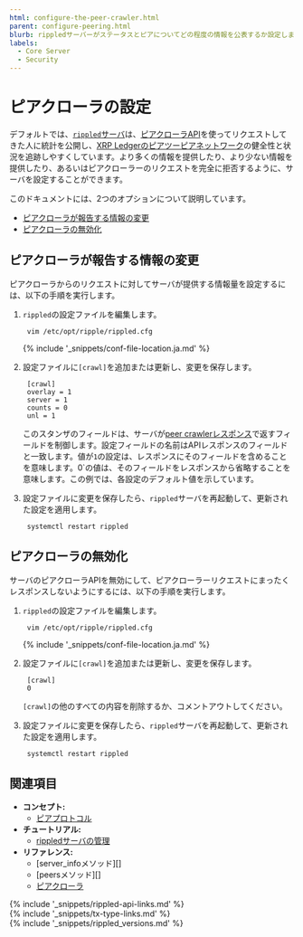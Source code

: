 ```yaml
---
html: configure-the-peer-crawler.html
parent: configure-peering.html
blurb: rippledサーバーがステータスとピアについてどの程度の情報を公表するか設定します。
labels:
  - Core Server
  - Security
---
```

# ピアクローラの設定

デフォルトでは、[`rippled`サーバ](xrpl-servers.html)は、[ピアクローラAPI](peer-crawler.html)を使ってリクエストしてきた人に統計を公開し、[XRP Ledgerのピアツーピアネットワーク](peer-protocol.html)の健全性と状況を追跡しやすくしています。より多くの情報を提供したり、より少ない情報を提供したり、あるいはピアクローラーのリクエストを完全に拒否するように、サーバを設定することができます。

このドキュメントには、2つのオプションについて説明しています。

- [ピアクローラが報告する情報の変更](#ピアクローラが報告する情報の変更)
- [ピアクローラの無効化](#ピアクローラの無効化)

## ピアクローラが報告する情報の変更

ピアクローラからのリクエストに対してサーバが提供する情報量を設定するには、以下の手順を実行します。

1. `rippled`の設定ファイルを編集します。

        vim /etc/opt/ripple/rippled.cfg

    {% include '_snippets/conf-file-location.ja.md' %}<!--_ -->

2. 設定ファイルに`[crawl]`を追加または更新し、変更を保存します。

        [crawl]
        overlay = 1
        server = 1
        counts = 0
        unl = 1

    このスタンザのフィールドは、サーバが[peer crawlerレスポンス](peer-crawler.html#レスポンスのフォーマット)で返すフィールドを制御します。設定フィールドの名前はAPIレスポンスのフィールドと一致します。値が`1`の設定は、レスポンスにそのフィールドを含めることを意味します。0`の値は、そのフィールドをレスポンスから省略することを意味します。この例では、各設定のデフォルト値を示しています。

3. 設定ファイルに変更を保存したら、`rippled`サーバを再起動して、更新された設定を適用します。

        systemctl restart rippled


## ピアクローラの無効化

サーバのピアクローラAPIを無効にして、ピアクローラーリクエストにまったくレスポンスしないようにするには、以下の手順を実行します。

1. `rippled`の設定ファイルを編集します。

        vim /etc/opt/ripple/rippled.cfg

    {% include '_snippets/conf-file-location.ja.md' %}<!--_ -->

2. 設定ファイルに`[crawl]`を追加または更新し、変更を保存します。

        [crawl]
        0

    `[crawl]`の他のすべての内容を削除するか、コメントアウトしてください。

3. 設定ファイルに変更を保存したら、`rippled`サーバを再起動して、更新された設定を適用します。

        systemctl restart rippled


## 関連項目

- **コンセプト:**
    - [ピアプロトコル](peer-protocol.html)
- **チュートリアル:**
    - [rippledサーバの管理](manage-the-rippled-server.html)
- **リファレンス:**
    - [server_infoメソッド][]
    - [peersメソッド][]
    - [ピアクローラ](peer-crawler.html)

<!--{# common link defs #}-->
{% include '_snippets/rippled-api-links.md' %}			
{% include '_snippets/tx-type-links.md' %}			
{% include '_snippets/rippled_versions.md' %}
